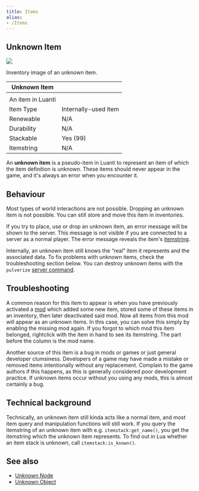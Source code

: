 ```yaml
---
title: Items
alias:
- /Items
---
```


## Unknown Item

![](/images/Unknown_Item.png)

Inventory image of an unknown item.

|Unknown Item     |                    |
|-----------------|--------------------|
|                 |                    |
|An item in Luanti|                    |
|Item Type        |Internally-used item|
|Renewable        |N/A                 |
|Durability       |N/A                 |
|Stackable        |Yes (99)            |
|Itemstring       |N/A                 |


An **unknown item** is a pseudo-item in Luanti to represent an item of which the item definition is unknown. These items should never appear in the game, and it's always an error when you encounter it.

Behaviour
---------

Most types of world interactions are not possible. Dropping an unknown item is not possible. You can still store and move this item in inventories.

If you try to place, use or drop an unknown item, an error message will be shown to the server. This message is not visible if you are connected to a server as a normal player. The error message reveals the item's [itemstring](/itemstrings).

Internally, an unknown item still knows the “real” item it represents and the associated data. To fix problems with unknown items, check the troubleshooting section below. You can destroy unknown items with the `pulverize` [server command](/server-commands).

Troubleshooting
---------------

A common reason for this item to appear is when you have previously activated a [mod](/mods) which added some new item, stored some of these items in an inventory, then later deactivated said mod. Now all items from this mod will appear as an unknown items. In this case, you can solve this simply by enabling the missing mod again. If you forgot to which mod this item belonged, rightclick with the item in hand to see its itemstring. The part before the column is the mod name.

Another source of this item is a bug in mods or games or just general developer clumsiness. Developers of a game may have made a mistake or removed items intentionally without any replacement. Complain to the game authors if this happens, as this is generally considered poor development practice. If unknown items occur without you using any mods, this is almost certainly a bug.

Technical background
--------------------

Technically, an unknown item still kinda acts like a normal item, and most item query and manipulation functions will still work. If you query the itemstring of an unknown item with e.g. `itemstack:get_name()`, you get the itemstring which the unknown item represents. To find out in Lua whether an item stack is unknown, call `itemstack:is_known()`.

See also
--------

*   [Unknown Node](/nodes#unknown-node)
*   [Unknown Object](/objects#unknown-object)
